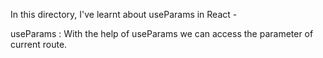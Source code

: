 In this directory, I've learnt about useParams in React -

useParams : With the help of useParams we can access the parameter of current route.
